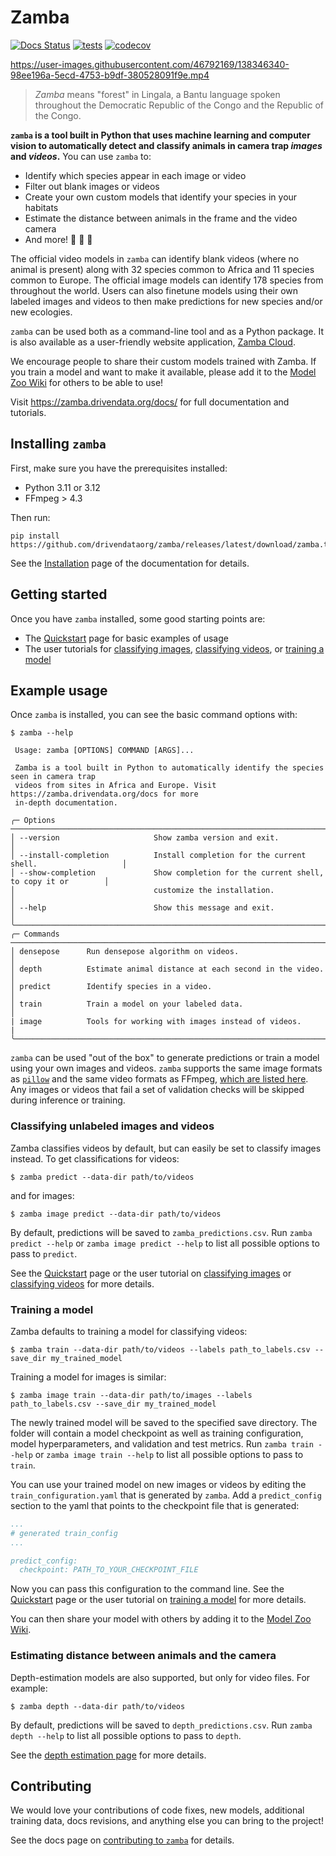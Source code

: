 # Zamba

[![Docs Status](https://img.shields.io/badge/docs-stable-informational)](https://zamba.drivendata.org/docs/)
[![tests](https://github.com/drivendataorg/zamba/workflows/tests/badge.svg?branch=master)](https://github.com/drivendataorg/zamba/actions?query=workflow%3Atests+branch%3Amaster)
[![codecov](https://codecov.io/gh/drivendataorg/zamba/branch/master/graph/badge.svg)](https://codecov.io/gh/drivendataorg/zamba)
<!-- [![PyPI](https://img.shields.io/pypi/v/zamba.svg)](https://pypi.org/project/zamba/) -->

https://user-images.githubusercontent.com/46792169/138346340-98ee196a-5ecd-4753-b9df-380528091f9e.mp4

> *Zamba* means "forest" in Lingala, a Bantu language spoken throughout the Democratic Republic of the Congo and the Republic of the Congo.

**`zamba` is a tool built in Python that uses machine learning and computer vision to automatically detect and classify animals in camera trap _images_ and _videos_.** You can use `zamba` to:

- Identify which species appear in each image or video
- Filter out blank images or videos
- Create your own custom models that identify your species in your habitats
- Estimate the distance between animals in the frame and the video camera
- And more! 🙈 🙉 🙊

The official video models in `zamba` can identify blank videos (where no animal is present) along with 32 species common to Africa and 11 species common to Europe. The official image models can identify 178 species from throughout the world. Users can also finetune models using their own labeled images and videos to then make predictions for new species and/or new ecologies.

`zamba` can be used both as a command-line tool and as a Python package. It is also available as a user-friendly website application, [Zamba Cloud](https://www.zambacloud.com/).

We encourage people to share their custom models trained with Zamba. If you train a model and want to make it available, please add it to the [Model Zoo Wiki](https://github.com/drivendataorg/zamba/wiki) for others to be able to use!

Visit https://zamba.drivendata.org/docs/ for full documentation and tutorials.

## Installing `zamba`

First, make sure you have the prerequisites installed:

* Python 3.11 or 3.12
* FFmpeg > 4.3

Then run:
```console
pip install https://github.com/drivendataorg/zamba/releases/latest/download/zamba.tar.gz
```

See the [Installation](https://zamba.drivendata.org/docs/stable/install/) page of the documentation for details.

## Getting started

Once you have `zamba` installed, some good starting points are:

- The [Quickstart](https://zamba.drivendata.org/docs/stable/quickstart/) page for basic examples of usage
- The user tutorials for [classifying images](https://zamba.drivendata.org/docs/stable/image-predict-tutorial/), [classifying videos](https://zamba.drivendata.org/docs/stable/predict-tutorial/), or [training a model](https://zamba.drivendata.org/docs/stable/train-tutorial/)

## Example usage

Once `zamba` is installed, you can see the basic command options with:
```console
$ zamba --help

 Usage: zamba [OPTIONS] COMMAND [ARGS]...

 Zamba is a tool built in Python to automatically identify the species seen in camera trap
 videos from sites in Africa and Europe. Visit https://zamba.drivendata.org/docs for more
 in-depth documentation.

╭─ Options ─────────────────────────────────────────────────────────────────────────────────╮
│ --version                     Show zamba version and exit.                                │
│ --install-completion          Install completion for the current shell.                   │
│ --show-completion             Show completion for the current shell, to copy it or        │
│                               customize the installation.                                 │
│ --help                        Show this message and exit.                                 │
╰───────────────────────────────────────────────────────────────────────────────────────────╯
╭─ Commands ────────────────────────────────────────────────────────────────────────────────╮
│ densepose      Run densepose algorithm on videos.                                         │
│ depth          Estimate animal distance at each second in the video.                      │
│ predict        Identify species in a video.                                               │
│ train          Train a model on your labeled data.                                        │
| image          Tools for working with images instead of videos.                           |
╰───────────────────────────────────────────────────────────────────────────────────────────╯
```

`zamba` can be used "out of the box" to generate predictions or train a model using your own images and videos. `zamba` supports the same image formats as [`pillow`](https://pillow.readthedocs.io/en/stable/handbook/image-file-formats.html#fully-supported-formats) and the same video formats as FFmpeg, [which are listed here](https://www.ffmpeg.org/general.html#Supported-File-Formats_002c-Codecs-or-Features). Any images or videos that fail a set of validation checks will be skipped during inference or training.

### Classifying unlabeled images and videos

Zamba classifies videos by default, but can easily be set to classify images instead. To get classifications for videos:

```console
$ zamba predict --data-dir path/to/videos
```
and for images:

```console
$ zamba image predict --data-dir path/to/videos
```

By default, predictions will be saved to `zamba_predictions.csv`. Run `zamba predict --help` or `zamba image predict --help` to list all possible options to pass to `predict`.

See the [Quickstart](https://zamba.drivendata.org/docs/stable/quickstart/) page or the user tutorial on [classifying images](https://zamba.drivendata.org/docs/stable/image-predict-tutorial/) or [classifying videos](https://zamba.drivendata.org/docs/stable/predict-tutorial/) for more details.

### Training a model

Zamba defaults to training a model for classifying videos:
```console
$ zamba train --data-dir path/to/videos --labels path_to_labels.csv --save_dir my_trained_model
```

Training a model for images is similar:
```console
$ zamba image train --data-dir path/to/images --labels path_to_labels.csv --save_dir my_trained_model
```

The newly trained model will be saved to the specified save directory. The folder will contain a model checkpoint as well as training configuration, model hyperparameters, and validation and test metrics. Run `zamba train --help` or `zamba image train --help` to list all possible options to pass to `train`.

You can use your trained model on new images or videos by editing the `train_configuration.yaml` that is generated by `zamba`. Add a `predict_config` section to the yaml that points to the checkpoint file that is generated:

```yaml
...
# generated train_config
...

predict_config:
  checkpoint: PATH_TO_YOUR_CHECKPOINT_FILE

```

Now you can pass this configuration to the command line. See the [Quickstart](https://zamba.drivendata.org/docs/stable/quickstart/) page or the user tutorial on [training a model](https://zamba.drivendata.org/docs/stable/train-tutorial/) for more details.

You can then share your model with others by adding it to the [Model Zoo Wiki](https://github.com/drivendataorg/zamba/wiki).

### Estimating distance between animals and the camera

Depth-estimation models are also supported, but only for video files. For example:
```console
$ zamba depth --data-dir path/to/videos
```

By default, predictions will be saved to `depth_predictions.csv`. Run `zamba depth --help` to list all possible options to pass to `depth`.

See the [depth estimation page](https://zamba.drivendata.org/docs/stable/models/depth/) for more details.


## Contributing

We would love your contributions of code fixes, new models, additional training data, docs revisions, and anything else you can bring to the project!

See the docs page on [contributing to `zamba`](https://zamba.drivendata.org/docs/stable/contribute/) for details.
